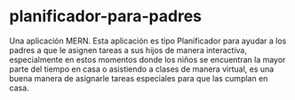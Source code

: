 # planificador-para-padres
Una aplicación MERN.
Esta aplicación es tipo Planificador para ayudar a los padres a que le asignen tareas a sus hijos de manera interactiva, especialmente en estos momentos donde los niños se encuentran la mayor parte del tiempo en casa o asistiendo a clases de manera virtual, es una buena manera de asignarle tareas especiales para que las cumplan en casa.
